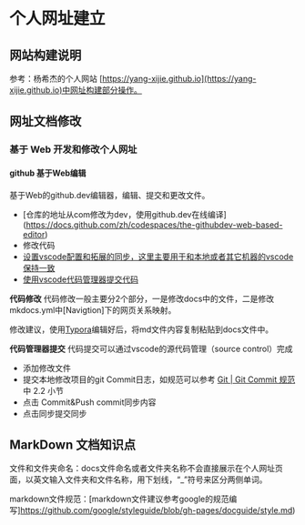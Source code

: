 # 个人网址建立

## 网站构建说明

参考：杨希杰的个人网站 [https://yang-xijie.github.io](https://yang-xijie.github.io)中网址构建部分操作。

## 网址文档修改

### 基于 Web 开发和修改个人网址

#### github 基于Web编辑

基于Web的github.dev编辑器，编辑、提交和更改文件。

- [仓库的地址从com修改为dev，使用github.dev在线编译]
(<https://docs.github.com/zh/codespaces/the-githubdev-web-based-editor>)
- 修改代码
- [设置vscode配置和拓展的同步，这里主要用于和本地或者其它机器的vscode保持一致](https://code.visualstudio.com/docs/editor/settings-sync)
- [使用vscode代码管理器提交代码](https://cloud.tencent.com/developer/article/1793472)

**代码修改**
代码修改一般主要分2个部分，一是修改docs中的文件，二是修改mkdocs.yml中[Navigtion]下的网页关系映射。

修改建议，使用[Typora](https://typoraio.cn)编辑好后，将md文件内容复制粘贴到docs文件中。

**代码管理器提交**
代码提交可以通过vscode的源代码管理（source control）完成

- 添加修改文件
- 提交本地修改项目的git Commit日志，如规范可以参考 [Git | Git Commit 规范](http://119.23.219.145/posts/git-git-commit-%E8%A7%84%E8%8C%83/)中 2.2 小节
- 点击 Commit&Push commit同步内容
- 点击同步提交同步

## MarkDown 文档知识点

文件和文件夹命名：docs文件命名或者文件夹名称不会直接展示在个人网址页面，以英文输入文件夹和文件名称，用下划线，“_”符号来区分两侧单词。

markdown文件规范：[markdown文件建议参考google的规范编写]<https://github.com/google/styleguide/blob/gh-pages/docguide/style.md>)
